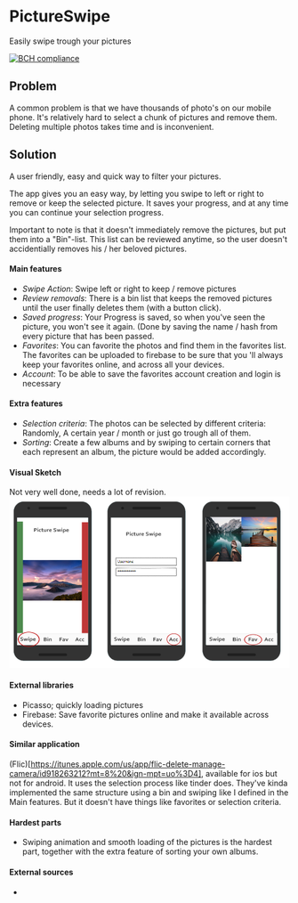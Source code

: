 # PictureSwipe
Easily swipe trough your pictures

[![BCH compliance](https://bettercodehub.com/edge/badge/SandervWickeren/PictureSwipe?branch=master)](https://bettercodehub.com/)

## Problem
A common problem is that we have thousands of photo's on our mobile phone. It's
relatively hard to select a chunk of pictures and remove them. Deleting multiple 
photos takes time and is inconvenient.

## Solution
A user friendly, easy and quick way to filter your pictures. 

The app gives you an easy way, by letting you swipe to left or right to remove or
keep the selected picture. It saves your progress, and at any time you can continue
your selection progress.

Important to note is that it doesn't immediately remove the pictures, but put them
into a "Bin"-list. This list can be reviewed anytime, so the user doesn't accidentially
removes his / her beloved pictures.

#### Main features
- _Swipe Action_: Swipe left or right to keep / remove pictures
- _Review removals_: There is a bin list that keeps the removed pictures until the user finally deletes them (with a button click).
- _Saved progress_: Your Progress is saved, so when you've seen the picture, you won't see it again. (Done by saving the name
/ hash from every picture that has been passed.
- _Favorites_: You can favorite the photos and find them in the favorites list. The favorites can be 
uploaded to firebase to be sure that you 'll always keep your favorites online, and across all your
devices.
- _Account_: To be able to save the favorites account creation and login is necessary 

#### Extra features
- _Selection criteria_: The photos can be selected by different criteria: Randomly, A certain year / month or just go trough
all of them.
- _Sorting_: Create a few albums and by swiping to certain corners that each represent an album, the picture
would be added accordingly.

#### Visual Sketch
Not very well done, needs a lot of revision.
![board1](doc/Mockup.png)

#### External libraries
- Picasso; quickly loading pictures
- Firebase: Save favorite pictures online and make it available across devices.


#### Similar application
(Flic)[https://itunes.apple.com/us/app/flic-delete-manage-camera/id918263212?mt=8%20&ign-mpt=uo%3D4], available for ios but not for android. 
It uses the selection process like tinder does. They've kinda implemented the same structure using a bin and swiping like I defined
in the Main features. But it doesn't have things like favorites or selection criteria.

#### Hardest parts
- Swiping animation and smooth loading of the pictures is the hardest part, together with the extra feature of sorting your
own albums.


#### External sources
- 
 








